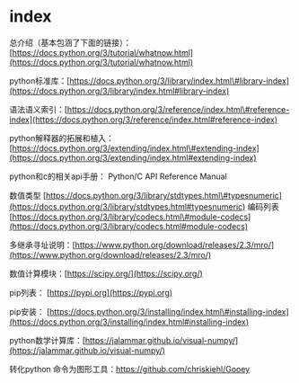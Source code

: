 # index

总介绍（基本包涵了下面的链接）：[https://docs.python.org/3/tutorial/whatnow.html](https://docs.python.org/3/tutorial/whatnow.html)

python标准库：[https://docs.python.org/3/library/index.html\#library-index](https://docs.python.org/3/library/index.html#library-index)

语法语义索引：[https://docs.python.org/3/reference/index.html\#reference-index](https://docs.python.org/3/reference/index.html#reference-index)

python解释器的拓展和植入： [https://docs.python.org/3/extending/index.html\#extending-index](https://docs.python.org/3/extending/index.html#extending-index)

python和c的相关api手册： Python/C API Reference Manual

数值类型 [https://docs.python.org/3/library/stdtypes.html\#typesnumeric](https://docs.python.org/3/library/stdtypes.html#typesnumeric) 编码列表 [https://docs.python.org/3/library/codecs.html\#module-codecs](https://docs.python.org/3/library/codecs.html#module-codecs)

多继承寻址说明：[https://www.python.org/download/releases/2.3/mro/](https://www.python.org/download/releases/2.3/mro/)

数值计算模块：[https://scipy.org/](https://scipy.org/)

pip列表： [https://pypi.org](https://pypi.org)

pip安装： [https://docs.python.org/3/installing/index.html\#installing-index](https://docs.python.org/3/installing/index.html#installing-index)

python数学计算库：[https://jalammar.github.io/visual-numpy/](https://jalammar.github.io/visual-numpy/)





转化python 命令为图形工具：https://github.com/chriskiehl/Gooey